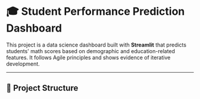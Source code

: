 # 🎓 Student Performance Prediction Dashboard

This project is a data science dashboard built with **Streamlit** that predicts students' math scores based on demographic and education-related features. It follows Agile principles and shows evidence of iterative development.

---

## 📁 Project Structure

